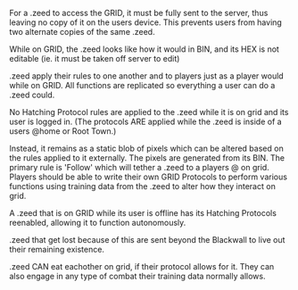For a .zeed to access the GRID, it must be fully sent to the server, thus leaving no copy of it on the users device. 
This prevents users from having two alternate copies of the same .zeed.

While on GRID, the .zeed looks like how it would in BIN, and its HEX is not editable (ie. it must be taken off server to edit)

.zeed apply their rules to one another and to players just as a player would while on GRID. 
All functions are replicated so everything a user can do a .zeed could.

No Hatching Protocol rules are applied to the .zeed while it is on grid and its user is logged in.
(The protocols ARE applied while the .zeed is inside of a users @home or Root Town.)

Instead, it remains as a static blob of pixels which can be altered based on the rules applied to it externally. The pixels are generated from its BIN.
The primary rule is 'Follow' which will tether a .zeed to a players @ on grid.
Players should be able to write their own GRID Protocols to perform various functions using training data from the .zeed to alter how they interact on grid.

A .zeed that is on GRID while its user is offline has its Hatching Protocols reenabled, allowing it to function autonomously.

.zeed that get lost because of this are sent beyond the Blackwall to live out their remaining existence.

.zeed CAN eat eachother on grid, if their protocol allows for it. They can also engage in any type of combat their training data normally allows.

